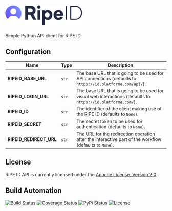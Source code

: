<h1><a href="https://id.platforme.com"><img src="res/logo.svg" alt="RIPE ID API" height="60" style="height: 60px;"></a></h1>

Simple Python API client for RIPE ID.

## Configuration

| Name | Type | Description |
| ----- | ----- | ----- |
| **RIPEID_BASE_URL** | `str` | The base URL that is going to be used for API connections (defaults to `https://id.platforme.com/api/`). |
| **RIPEID_LOGIN_URL** | `str` | The base URL that is going to be used for visual web interactions (defaults to `https://id.platforme.com/`). |
| **RIPEID_ID** | `str` | The identifier of the client making use of the RIPE ID (defaults to `None`). |
| **RIPEID_SECRET** | `str` | The secret token to be used for authentication (defaults to `None`). |
| **RIPEID_REDIRECT_URL** | `str` | The URL for the redirection operation after the interactive part of the workflow (defaults to `None`). |

## License

RIPE ID API is currently licensed under the [Apache License, Version 2.0](http://www.apache.org/licenses/).

## Build Automation

[![Build Status](https://travis-ci.com/ripe-tech/ripe-id-api.svg?branch=master)](https://travis-ci.com/ripe-tech/ripe-id-api)
[![Coverage Status](https://coveralls.io/repos/ripe-tech/ripe-id-api/badge.svg?branch=master)](https://coveralls.io/r/ripe-tech/ripe-id-api?branch=master)
[![PyPi Status](https://img.shields.io/pypi/v/ripe-id-api.svg)](https://pypi.python.org/pypi/ripe-id-api)
[![License](https://img.shields.io/badge/license-Apache%202.0-blue.svg)](https://www.apache.org/licenses/)
